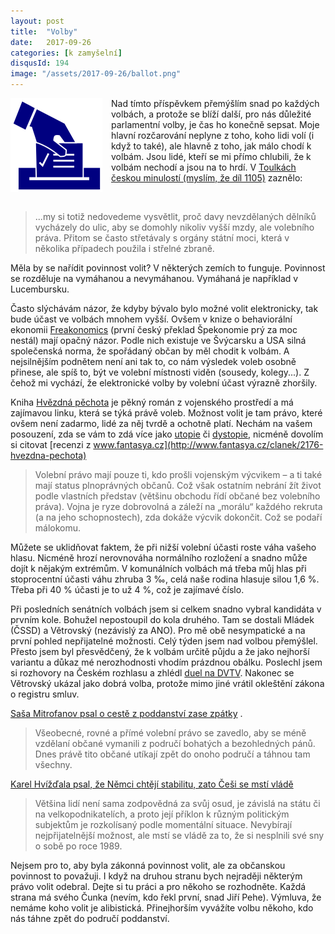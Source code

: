 ```yaml
---
layout: post
title:  "Volby"
date:   2017-09-26
categories: [k zamyšelní]
disqusId: 194
image: "/assets/2017-09-26/ballot.png"
---
```


<div style="float: left; margin: 0 1em 1em 0; text-align: center;"><img src="/assets/2017-09-26/ballot.png" /></div>

Nad tímto příspěvkem přemýšlím snad po každých volbách, a protože se blíží další, pro nás důležité parlamentní volby, je čas ho konečně sepsat. Moje hlavní rozčarování neplyne z toho, koho lidi volí (i když to také), ale hlavně z toho, jak málo chodí k volbám. Jsou lidé, kteří se mi přímo chlubili, že k volbám nechodí a jsou na to hrdí. V [Toulkách českou minulostí (myslím, že díl 1105)](http://www.rozhlas.cz/toulky/vysila_praha/_zprava/1105-schuzka-pocatek-veku-stran--1684265) zaznělo:

<div style="clear:both"></div>

> ...my si totiž nedovedeme vysvětlit, proč davy nevzdělaných dělníků vycházely do ulic, aby se domohly nikoliv vyšší mzdy, ale volebního práva. Přitom se často střetávaly s orgány státní moci, která v několika případech použila i střelné zbraně.

<!--more-->

Měla by se nařídit povinnost volit? V některých zemích to funguje. Povinnost se rozděluje na vymáhanou a nevymáhanou. Vymáhaná je například v 
Lucembursku.

Často slýchávám názor, že kdyby bývalo bylo možné volit elektronicky, tak bude účast ve volbách mnohem vyšší. Ovšem v knize o behaviorální ekonomii [Freakonomics](https://www.goodreads.com/book/show/1202.Freakonomics?ac=1&from_search=true) (první český překlad Špekonomie prý za moc nestál) mají opačný názor. Podle nich existuje ve Švýcarsku a USA silná společenská norma, že spořádaný občan by měl chodit k volbám. A nejsilnějším podnětem není ani tak to, co nám výsledek voleb osobně přinese, ale spíš to, být ve volební místnosti viděn (sousedy, kolegy...). Z čehož mi vychází, že elektronické volby by volební účast výrazně zhoršily.

Kniha [Hvězdná pěchota](https://www.goodreads.com/review/show/1818944023?book_show_action=false&from_review_page=1) je pěkný román z vojenského prostředí a má zajímavou linku, která se týká právě voleb. Možnost volit je tam právo, které ovšem není zadarmo, lidé za něj tvrdě a ochotně platí. Nechám na vašem posouzení, zda se vám to zdá více jako [utopie](https://cs.wikipedia.org/wiki/Utopie) či [dystopie](https://cs.wikipedia.org/wiki/Antiutopie), nicméně dovolím si citovat [recenzi z www.fantasya.cz](http://www.fantasya.cz/clanek/2176-hvezdna-pechota)

> Volební právo mají pouze ti, kdo prošli vojenským výcvikem – a ti také mají status plnoprávných občanů. Což však ostatním nebrání žít život podle vlastních představ (většinu obchodu řídí občané bez volebního práva). Vojna je ryze dobrovolná a záleží na „morálu“ každého rekruta (a na jeho schopnostech), zda dokáže výcvik dokončit. Což se podaří málokomu.

Můžete se uklidňovat faktem, že při nižší volební účasti roste váha vašeho hlasu. Nicméně hrozí nerovnováha normálního rozložení a snadno může dojít k nějakým extrémům. V komunálních volbách má třeba můj hlas při stoprocentní účasti váhu zhruba 3&nbsp;‰, celá naše rodina hlasuje silou 1,6&nbsp;%. Třeba při 40&nbsp;% účasti je to už 4&nbsp;%, což je zajímavé číslo. 

Při posledních senátních volbách jsem si celkem snadno vybral kandidáta v prvním kole. Bohužel nepostoupil do kola druhého. Tam se dostali Mládek (ČSSD) a Větrovský (nezávislý za ANO). Pro mě obě nesympatické a na první pohled nepřijatelné možnosti. Celý týden jsem nad volbou přemýšlel. Přesto jsem byl přesvědčený, že k volbám určitě půjdu a že jako nejhorší variantu a důkaz mé nerozhodnosti vhodím prázdnou obálku. Poslechl jsem si rozhovory na Českém rozhlasu a zhlédl [duel na DVTV](https://video.aktualne.cz/dvtv/mladek-v-ano-neni-demokracie-muj-sok-bude-zamestnancem-babis/r~75cd39ec90a011e6851c002590604f2e/?redirected=1506352273). Nakonec se Větrovský ukázal jako dobrá volba, protože mimo jiné vrátil okleštění zákona o registru smluv.

[Saša Mitrofanov psal o cestě z poddanství zase zpátky](https://www.novinky.cz/komentare/449093-ocima-sasi-mitrofanova-cesta-z-poddanstvi-a-zase-zpatky.html) .

> Všeobecné, rovné a přímé volební právo se zavedlo, aby se méně vzdělaní občané vymanili z područí bohatých a bezohledných pánů. Dnes právě tito občané utíkají zpět do onoho područí a táhnou tam všechny.

[Karel Hvížďala psal, že Němci chtějí stabilitu, zato Češi se mstí vládě](http://blog.aktualne.cz/blogy/karel-hvizdala.php?itemid=29971)

> Většina lidí není sama zodpovědná za svůj osud, je závislá na státu či na velkopodnikatelích, a proto její příklon k různým politickým subjektům je rozkolísaný podle momentální situace. Nevybírají nejpřijatelnější možnost, ale mstí se vládě za to, že si nesplnili své sny o sobě po roce 1989.

Nejsem pro to, aby byla zákonná povinnost volit, ale za občanskou povinnost to považuji. I když na druhou stranu bych nejraději některým právo volit odebral. Dejte si tu práci a pro někoho se rozhodněte. Každá strana má svého Čunka (nevím, kdo řekl první, snad Jiří Pehe). Výmluva, že nemáme koho volit je alibistická. Přinejhorším vyvážíte volbu někoho, kdo nás táhne zpět do područí poddanství. 